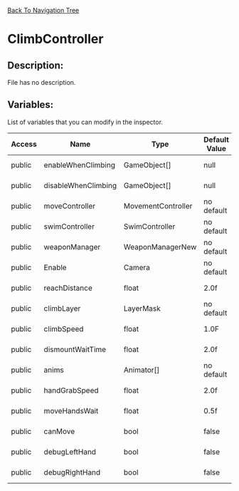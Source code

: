 [Back To Navigation Tree](https://wesleywh.github.io/githubpages/docs/navigation.html)
# ClimbController

## Description:
File has no description.

## Variables:
List of variables that you can modify in the inspector.

|Access|Name|Type|Default Value|Description|
|---|---|---|---|---|
|public|enableWhenClimbing|GameObject[]|null|No description.|
|public|disableWhenClimbing|GameObject[]|null|No description.|
|public|moveController|MovementController|no default|No description.|
|public|swimController|SwimController|no default|No description.|
|public|weaponManager|WeaponManagerNew|no default|No description.|
|public|Enable|Camera|no default|No description.|
|public|reachDistance|float|2.0f|No description.|
|public|climbLayer|LayerMask|no default|No description.|
|public|climbSpeed|float|1.0F|No description.|
|public|dismountWaitTime|float|2.0f|No description.|
|public|anims|Animator[]|no default|No description.|
|public|handGrabSpeed|float|2.0f|No description.|
|public|moveHandsWait|float|0.5f|No description.|
|public|canMove|bool|false|No description.|
|public|debugLeftHand|bool|false|No description.|
|public|debugRightHand|bool|false|No description.|
